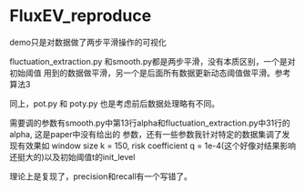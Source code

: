 # FluxEV_reproduce
demo只是对数据做了两步平滑操作的可视化

fluctuation_extraction.py 和smooth.py都是两步平滑，没有本质区别，一个是对初始阈值
用到的数据做平滑，另一个是后面所有数据更新动态阈值做平滑。参考算法3

同上，pot.py 和 poty.py 也是考虑前后数据处理略有不同。

需要调的参数有smooth.py中第13行alpha和fluctuation_extraction.py中31行的alpha, 这是paper中没有给出的
参数，还有一些参数我针对特定的数据集调了发现有效果如 window size k = 150, risk coefficient q = 1e-4(这个好像对结果影响还挺大的)以及初始阈值t的init_level

理论上是复现了，precision和recall有一个写错了。
